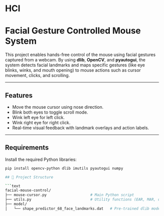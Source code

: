 # HCI
# Facial Gesture Controlled Mouse System

This project enables hands-free control of the mouse using facial gestures captured from a webcam. By using **dlib**, **OpenCV**, and **pyautogui**, the system detects facial landmarks and maps specific gestures (like eye blinks, winks, and mouth opening) to mouse actions such as cursor movement, clicks, and scrolling.

---

## Features

- Move the mouse cursor using nose direction.
- Blink both eyes to toggle scroll mode.
- Wink left eye for left click.
- Wink right eye for right click.
- Real-time visual feedback with landmark overlays and action labels.

---

## Requirements

Install the required Python libraries:

```bash
pip install opencv-python dlib imutils pyautogui numpy

## 📁 Project Structure

```text
facial-mouse-control/
├── mouse-cursor.py                    # Main Python script
├── utils.py                           # Utility functions (EAR, MAR, direction)
├── model/
│   └── shape_predictor_68_face_landmarks.dat   # Pre-trained dlib model
